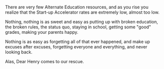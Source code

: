 There are very few Alternate Education resources, and as you rise you
realize that the Start-up Accelerator rates are extremely low, almost too
low.

Nothing, nothing is as sweet and easy as putting up with broken education,
the broken rules, the status quo, staying in school, getting some "good"
grades, making your parents happy.

Nothing is as easy as forgetting all of that ever happened, and make up
excuses after excuses, forgetting everyone and everything, and never
looking back.

Alas, Dear Henry comes to our rescue.